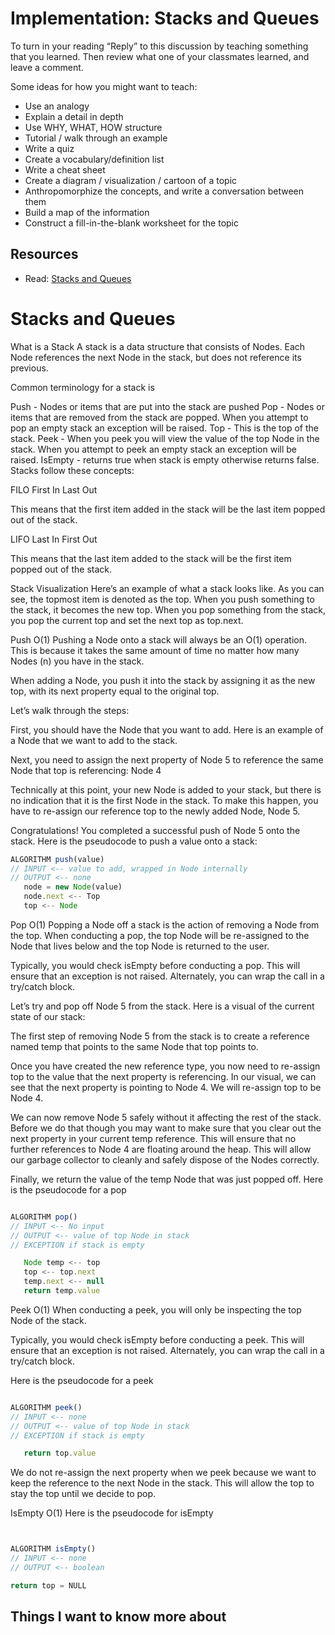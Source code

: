 Implementation: Stacks and Queues
=================================

To turn in your reading “Reply” to this discussion by teaching something that you learned. Then review what one of your classmates learned, and leave a comment.

Some ideas for how you might want to teach:

* Use an analogy
* Explain a detail in depth
* Use WHY, WHAT, HOW structure
* Tutorial / walk through an example
* Write a quiz
* Create a vocabulary/definition list
* Write a cheat sheet
* Create a diagram / visualization / cartoon of a topic
* Anthropomorphize the concepts, and write a conversation between them
* Build a map of the information
* Construct a fill-in-the-blank worksheet for the topic

Resources
---------

* Read: [Stacks and Queues](https://codefellows.github.io/common_curriculum/data_structures_and_algorithms/Code_401/class-10/resources/stacks_and_queues.htmll)

# Stacks and Queues

What is a Stack
A stack is a data structure that consists of Nodes. Each Node references the next Node in the stack, but does not reference its previous.

Common terminology for a stack is

Push - Nodes or items that are put into the stack are pushed
Pop - Nodes or items that are removed from the stack are popped. When you attempt to pop an empty stack an exception will be raised.
Top - This is the top of the stack.
Peek - When you peek you will view the value of the top Node in the stack. When you attempt to peek an empty stack an exception will be raised.
IsEmpty - returns true when stack is empty otherwise returns false.
Stacks follow these concepts:

FILO
First In Last Out

This means that the first item added in the stack will be the last item popped out of the stack.

LIFO
Last In First Out

This means that the last item added to the stack will be the first item popped out of the stack.

Stack Visualization
Here’s an example of what a stack looks like. As you can see, the topmost item is denoted as the top. When you push something to the stack, it becomes the new top. When you pop something from the stack, you pop the current top and set the next top as top.next.

Push O(1)
Pushing a Node onto a stack will always be an O(1) operation. This is because it takes the same amount of time no matter how many Nodes (n) you have in the stack.

When adding a Node, you push it into the stack by assigning it as the new top, with its next property equal to the original top.

Let’s walk through the steps:

First, you should have the Node that you want to add. Here is an example of a Node that we want to add to the stack.

Next, you need to assign the next property of Node 5 to reference the same Node that top is referencing: Node 4

Technically at this point, your new Node is added to your stack, but there is no indication that it is the first Node in the stack. To make this happen, you have to re-assign our reference top to the newly added Node, Node 5.

Congratulations! You completed a successful push of Node 5 onto the stack.
Here is the pseudocode to push a value onto a stack:

```js
ALGORITHM push(value)
// INPUT <-- value to add, wrapped in Node internally
// OUTPUT <-- none
   node = new Node(value)
   node.next <-- Top
   top <-- Node
```

Pop O(1)
Popping a Node off a stack is the action of removing a Node from the top. When conducting a pop, the top Node will be re-assigned to the Node that lives below and the top Node is returned to the user.

Typically, you would check isEmpty before conducting a pop. This will ensure that an exception is not raised. Alternately, you can wrap the call in a try/catch block.

Let’s try and pop off Node 5 from the stack. Here is a visual of the current state of our stack:

The first step of removing Node 5 from the stack is to create a reference named temp that points to the same Node that top points to.

Once you have created the new reference type, you now need to re-assign top to the value that the next property is referencing. In our visual, we can see that the next property is pointing to Node 4. We will re-assign top to be Node 4.

We can now remove Node 5 safely without it affecting the rest of the stack. Before we do that though you may want to make sure that you clear out the next property in your current temp reference. This will ensure that no further references to Node 4 are floating around the heap. This will allow our garbage collector to cleanly and safely dispose of the Nodes correctly.

Finally, we return the value of the temp Node that was just popped off.
Here is the pseudocode for a pop

```js

ALGORITHM pop()
// INPUT <-- No input
// OUTPUT <-- value of top Node in stack
// EXCEPTION if stack is empty

   Node temp <-- top
   top <-- top.next
   temp.next <-- null
   return temp.value
```

Peek O(1)
When conducting a peek, you will only be inspecting the top Node of the stack.

Typically, you would check isEmpty before conducting a peek. This will ensure that an exception is not raised. Alternately, you can wrap the call in a try/catch block.

Here is the pseudocode for a peek

```js

ALGORITHM peek()
// INPUT <-- none
// OUTPUT <-- value of top Node in stack
// EXCEPTION if stack is empty

   return top.value

```

We do not re-assign the next property when we peek because we want to keep the reference to the next Node in the stack. This will allow the top to stay the top until we decide to pop.

IsEmpty O(1)
Here is the pseudocode for isEmpty

```js


ALGORITHM isEmpty()
// INPUT <-- none
// OUTPUT <-- boolean

return top = NULL


```


## Things I want to know more about